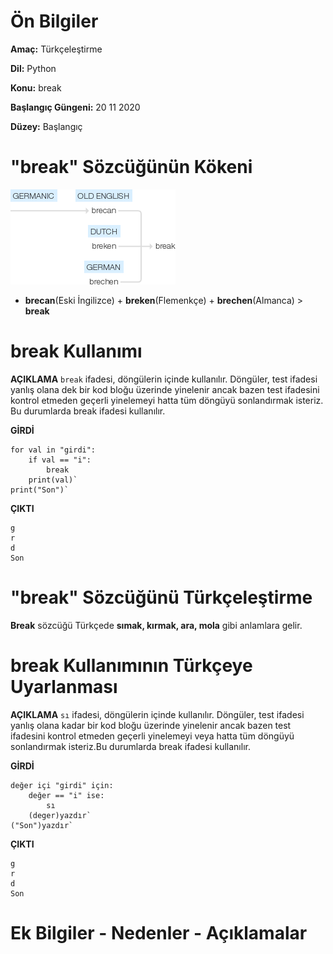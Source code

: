 # Ön Bilgiler
**Amaç:** Türkçeleştirme

**Dil:** Python

**Konu:** break

**Başlangıç Güngeni:** 20 11 2020

**Düzey:** Başlangıç

# "break" Sözcüğünün Kökeni
![Görsel](/belgelik/görseller/kökenbilim/break.png)

- **brecan**(Eski İngilizce) + **breken**(Flemenkçe) + **brechen**(Almanca) > **break** 

# break Kullanımı

**AÇIKLAMA**
`break` ifadesi, döngülerin içinde kullanılır. Döngüler, test ifadesi yanlış olana dek bir kod bloğu üzerinde yinelenir ancak bazen test ifadesini kontrol etmeden geçerli yinelemeyi hatta tüm döngüyü sonlandırmak isteriz. Bu durumlarda break ifadesi kullanılır.

**GİRDİ**
```
for val in "girdi":
    if val == "i":
        break
    print(val)`
print("Son")`
```
**ÇIKTI**
```
g
r
d
Son
```
# "break" Sözcüğünü Türkçeleştirme
**Break** sözcüğü Türkçede **sımak, kırmak, ara, mola** gibi anlamlara gelir.

# break Kullanımının Türkçeye Uyarlanması

**AÇIKLAMA**
`sı` ifadesi, döngülerin içinde kullanılır. Döngüler, test ifadesi yanlış olana kadar bir kod bloğu üzerinde yinelenir ancak bazen test ifadesini kontrol etmeden geçerli yinelemeyi veya hatta tüm döngüyü sonlandırmak isteriz.Bu durumlarda break ifadesi kullanılır.

**GİRDİ**
```
değer içi "girdi" için:
    değer == "i" ise:
        sı
    (deger)yazdır`
("Son")yazdır`
```
**ÇIKTI**
```
g
r
d
Son
```
# Ek Bilgiler - Nedenler - Açıklamalar






